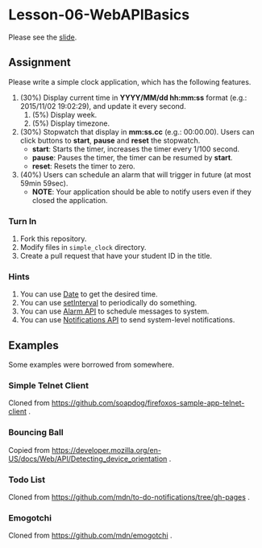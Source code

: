 # Lesson-06-WebAPIBasics

Please see the [slide](https://map-ncu2015.github.io/Lesson-06-WebAPIBasics/).

## Assignment

Please write a simple clock application, which has the following features.

1. (30%) Display current time in **YYYY/MM/dd hh:mm:ss** format (e.g.: 2015/11/02 19:02:29), and update it every second.
    1. (5%) Display week.
    2. (5%) Display timezone.
2. (30%) Stopwatch that display in **mm:ss.cc** (e.g.: 00:00.00). Users can click buttons to **start**, **pause** and **reset** the stopwatch.
    * **start**: Starts the timer, increases the timer every 1/100 second.
    * **pause**: Pauses the timer, the timer can be resumed by **start**.
    * **reset**: Resets the timer to zero.
3. (40%) Users can schedule an alarm that will trigger in future (at most 59min 59sec).
    * **NOTE**: Your application should be able to notify users even if they closed the application.

### Turn In

1. Fork this repository.
2. Modify files in `simple_clock` directory.
3. Create a pull request that have your student ID in the title.

### Hints

1. You can use [Date](https://developer.mozilla.org/en-US/docs/Web/JavaScript/Reference/Global_Objects/Date) to get the desired time.
2. You can use [setInterval](https://developer.mozilla.org/en-US/docs/Web/API/WindowTimers/setInterval) to periodically do something.
3. You can use [Alarm API](https://developer.mozilla.org/en-US/docs/Web/API/Alarm_API) to schedule messages to system.
4. You can use [Notifications API](https://developer.mozilla.org/en-US/docs/Web/API/Notifications_API/Using_the_Notifications_API) to send system-level notifications.

## Examples

Some examples were borrowed from somewhere.

### Simple Telnet Client

Cloned from https://github.com/soapdog/firefoxos-sample-app-telnet-client .

### Bouncing Ball

Copied from https://developer.mozilla.org/en-US/docs/Web/API/Detecting_device_orientation .

### Todo List

Cloned from https://github.com/mdn/to-do-notifications/tree/gh-pages .

### Emogotchi

Cloned from https://github.com/mdn/emogotchi .
